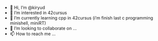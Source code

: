 - 👋 Hi, I’m @kiryud
- 👀 I’m interested in 42cursus
- 🌱 I’m currently learning cpp in 42cursus (i’m finish last c programming minishell, miniRT)
- 💞️ I’m looking to collaborate on ...
- 📫 How to reach me ...

<!---
kiryud/kiryud is a ✨ special ✨ repository because its `README.md` (this file) appears on your GitHub profile.
You can click the Preview link to take a look at your changes.
--->
